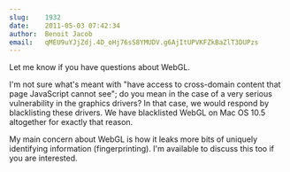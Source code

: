 ```yaml
---
slug:    1932
date:    2011-05-03 07:42:34
author:  Benoit Jacob
email:   qMEU9uYJjZdj.4D_oHj76sS8YMUDV.g6AjItUPVKFZkBaZlT3DUPzs
---
```


Let me know if you have questions about WebGL.

I'm not sure what's meant with "have access to cross-domain content
that page JavaScript cannot see"; do you mean in the case of a very
serious vulnerability in the graphics drivers? In that case, we would
respond by blacklisting these drivers. We have blacklisted WebGL on
Mac OS 10.5 altogether for exactly that reason.

My main concern about WebGL is how it leaks more bits of uniquely
identifying information (fingerprinting). I'm available to discuss
this too if you are interested.
